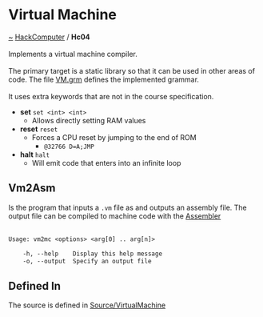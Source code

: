 <a id="virtual-machine"></a>
<h1>Virtual Machine</h1>
<a id="a01561"></a>
<a href="https://github.com/CharlesCarley/HackComputer#~">~</a>
<a href="index.md#index">HackComputer</a>
<span class="inline-text">/</span>
<span class="bold-text"><b>Hc04</b></span>
<br/>
<br/>
<span class="inline-text">Implements a virtual machine compiler.</span>
<br/>
<br/>
<span class="inline-text">
The primary target is a static library so that it can be used in other areas of code. The file </span>
<a href="../../Source/VirtualMachine/VM.grm#vm.grm">VM.grm</a>
<span class="inline-text"> defines the implemented grammar.</span>
<br/>
<br/>
<span class="inline-text">
It uses extra keywords that are not in the course specification.</span>
<ul>
<li><span class="bold-text"><b>set</b></span>
<code class="typewriter">set &lt;int&gt; &lt;int&gt;</code>
<ul>
<li><span class="inline-text">Allows directly setting RAM values</span>
</li>
</ul>
</li>
<li><span class="bold-text"><b>reset</b></span>
<code class="typewriter">reset</code>
<ul>
<li><span class="inline-text">Forces a CPU reset by jumping to the end of ROM</span>
<ul>
<li><code class="typewriter">@32766 D=A;JMP</code>
</li>
</ul>
</li>
</ul>
</li>
<li><span class="bold-text"><b>halt</b></span>
<code class="typewriter">halt</code>
<ul>
<li><span class="inline-text">Will emit code that enters into an infinite loop</span>
</li>
</ul>
</li>
</ul>
<a id="a01561_1hc04s2"></a>
<a id="vm2asm"></a>
<h2>Vm2Asm</h2>
<span class="inline-text">Is the program that inputs a </span>
<code class="typewriter">.vm</code>
<span class="inline-text"> file as and outputs an assembly file. The output file can be compiled to machine code with the </span>
<a href="a01560.md#hc03">Assembler</a>
<br/>
<br/>

```txt
Usage: vm2mc <options> <arg[0] .. arg[n]>

    -h, --help    Display this help message
    -o, --output  Specify an output file
```
<a id="a01561_1hc04defined"></a>
<a id="defined-in"></a>
<h2>Defined In</h2>
<span class="inline-text">The source is defined in </span>
<a href="../../Source/VirtualMachine/#source-virtualmachine">Source/VirtualMachine</a>
</div>
</div>
</body>
</html>
